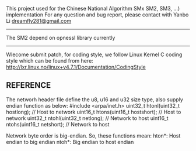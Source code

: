 
This project used for the Chinese National Algorithm SMx SM2, SM3, ...) implementation
For any question and bug report, please contact with Yanbo Li dreamfly281@gmail.com

--------------
The SM2 depend on opnessl library currently

--------------
Wlecome submit patch, for coding style, we follow Linux Kernel C coding style which can
be found from here:
http://lxr.linux.no/linux+v4.7.1/Documentation/CodingStyle


REFERENCE
--------------
The networh header file define the u8, u16 and u32 size type, also supply endian function
as below:
#include <arpa/inet.h>
uint32_t htonl(uint32_t hostlong); // Host to network
uint16_t htons(uint16_t hostshort); // Host to network
uint32_t ntohl(uint32_t netlong); // Network to host
uint16_t ntohs(uint16_t netshort); // Network to host

Network byte order is big-endian. So, these functions mean:
hton*: Host endian to big endian
ntoh*: Big endian to host endian
